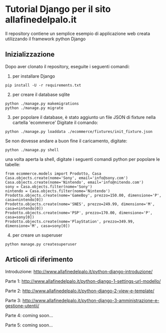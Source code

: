 # Tutorial Django per il sito allafinedelpalo.it

Il repository contiene un semplice esempio di applicazione web creata utilizzando il framework python Django

## Inizializzazione

Dopo aver clonato il repository, eseguite i seguenti comandi:
1) per installare Django
```
pip install -U -r requirements.txt
```
2) per creare il database sqlite
```
python ./manage.py makemigrations
python ./manage.py migrate
```
3) per popolare il database, è stato aggiunto un file JSON di fixture nella cartella 'ecommerce'
Digitate il comando:
```
python ./manage.py loaddata ./ecommerce/fixtures/init_fixture.json
```
Se non dovesse andare a buon fine il caricamento, digitate:
```
python ./manage.py shell
```
una volta aperta la shell, digitate i seguenti comandi python per popolare le tabelle:
```
from ecommerce.models import Prodotto, Casa
Casa.objects.create(nome='Sony', email='info@sony.com')
Casa.objects.create(nome='Nintendo', email='info@nitendo.com')
sony = Casa.objects.filter(nome='Sony')
nintendo = Casa.objects.filter(nome='Nintendo')
Prodotto.objects.create(nome='GameBoy', prezzo=150.00, dimensione='P', casa=nintendo[0])
Prodotto.objects.create(nome='SNES', prezzo=249.99, dimensione='M', casa=nintendo[0])
Prodotto.objects.create(nome='PSP', prezzo=170.00, dimensione='P', casa=sony[0])
Prodotto.objects.create(nome='PlayStation', prezzo=349.99, dimensione='M', casa=sony[0])
```
4) per creare un superuser

```
python manage.py createsuperuser
```

## Articoli di riferimento

Introduzione: http://www.allafinedelpalo.it/python-django-introduzione/

Parte 1: http://www.allafinedelpalo.it/python-django-1-settings-url-modello/

Parte 2: http://www.allafinedelpalo.it/python-django-2-view-e-template/

Parte 3: http://www.allafinedelpalo.it/python-django-3-amministrazione-e-gestione-utentii/

Parte 4: coming soon...

Parte 5: coming soon...


